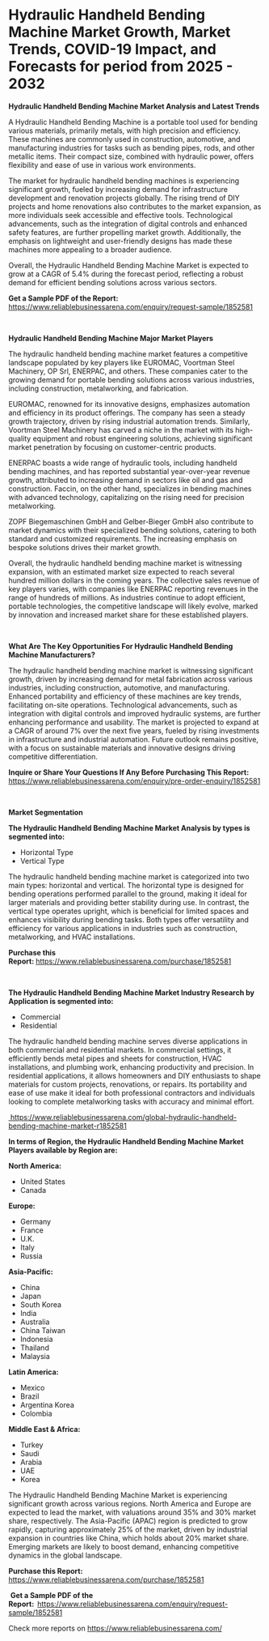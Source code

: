 <p><h1>Hydraulic Handheld Bending Machine Market Growth, Market Trends, COVID-19 Impact, and Forecasts for period from 2025 - 2032</h1></p><p><strong>Hydraulic Handheld Bending Machine Market Analysis and Latest Trends</strong></p>
<p><p>A Hydraulic Handheld Bending Machine is a portable tool used for bending various materials, primarily metals, with high precision and efficiency. These machines are commonly used in construction, automotive, and manufacturing industries for tasks such as bending pipes, rods, and other metallic items. Their compact size, combined with hydraulic power, offers flexibility and ease of use in various work environments.</p><p>The market for hydraulic handheld bending machines is experiencing significant growth, fueled by increasing demand for infrastructure development and renovation projects globally. The rising trend of DIY projects and home renovations also contributes to the market expansion, as more individuals seek accessible and effective tools. Technological advancements, such as the integration of digital controls and enhanced safety features, are further propelling market growth. Additionally, the emphasis on lightweight and user-friendly designs has made these machines more appealing to a broader audience.</p><p>Overall, the Hydraulic Handheld Bending Machine Market is expected to grow at a CAGR of 5.4% during the forecast period, reflecting a robust demand for efficient bending solutions across various sectors.</p></p>
<p><strong>Get a Sample PDF of the Report:&nbsp;</strong> <a href="https://www.reliablebusinessarena.com/enquiry/request-sample/1852581?utm_campaign=2889&utm_medium=2&utm_source=Github&utm_content=ia&utm_term=28022025&utm_id=hydraulic-handheld-bending-machine">https://www.reliablebusinessarena.com/enquiry/request-sample/1852581</a></p>
<p>&nbsp;</p>
<p><strong>Hydraulic Handheld Bending Machine Major Market Players</strong></p>
<p><p>The hydraulic handheld bending machine market features a competitive landscape populated by key players like EUROMAC, Voortman Steel Machinery, OP Srl, ENERPAC, and others. These companies cater to the growing demand for portable bending solutions across various industries, including construction, metalworking, and fabrication.</p><p>EUROMAC, renowned for its innovative designs, emphasizes automation and efficiency in its product offerings. The company has seen a steady growth trajectory, driven by rising industrial automation trends. Similarly, Voortman Steel Machinery has carved a niche in the market with its high-quality equipment and robust engineering solutions, achieving significant market penetration by focusing on customer-centric products.</p><p>ENERPAC boasts a wide range of hydraulic tools, including handheld bending machines, and has reported substantial year-over-year revenue growth, attributed to increasing demand in sectors like oil and gas and construction. Faccin, on the other hand, specializes in bending machines with advanced technology, capitalizing on the rising need for precision metalworking.</p><p>ZOPF Biegemaschinen GmbH and Gelber-Bieger GmbH also contribute to market dynamics with their specialized bending solutions, catering to both standard and customized requirements. The increasing emphasis on bespoke solutions drives their market growth.</p><p>Overall, the hydraulic handheld bending machine market is witnessing expansion, with an estimated market size expected to reach several hundred million dollars in the coming years. The collective sales revenue of key players varies, with companies like ENERPAC reporting revenues in the range of hundreds of millions. As industries continue to adopt efficient, portable technologies, the competitive landscape will likely evolve, marked by innovation and increased market share for these established players.</p></p>
<p>&nbsp;</p>
<p><strong>What Are The Key Opportunities For Hydraulic Handheld Bending Machine Manufacturers?</strong></p>
<p><p>The hydraulic handheld bending machine market is witnessing significant growth, driven by increasing demand for metal fabrication across various industries, including construction, automotive, and manufacturing. Enhanced portability and efficiency of these machines are key trends, facilitating on-site operations. Technological advancements, such as integration with digital controls and improved hydraulic systems, are further enhancing performance and usability. The market is projected to expand at a CAGR of around 7% over the next five years, fueled by rising investments in infrastructure and industrial automation. Future outlook remains positive, with a focus on sustainable materials and innovative designs driving competitive differentiation.</p></p>
<p><strong>Inquire or Share Your Questions If Any Before Purchasing This Report:</strong> <a href="https://www.reliablebusinessarena.com/enquiry/pre-order-enquiry/1852581?utm_campaign=2889&utm_medium=2&utm_source=Github&utm_content=ia&utm_term=28022025&utm_id=hydraulic-handheld-bending-machine">https://www.reliablebusinessarena.com/enquiry/pre-order-enquiry/1852581</a></p>
<p>&nbsp;</p>
<p><strong>Market Segmentation</strong></p>
<p><strong>The Hydraulic Handheld Bending Machine Market Analysis by types is segmented into:</strong></p>
<p><ul><li>Horizontal Type</li><li>Vertical Type</li></ul></p>
<p><p>The hydraulic handheld bending machine market is categorized into two main types: horizontal and vertical. The horizontal type is designed for bending operations performed parallel to the ground, making it ideal for larger materials and providing better stability during use. In contrast, the vertical type operates upright, which is beneficial for limited spaces and enhances visibility during bending tasks. Both types offer versatility and efficiency for various applications in industries such as construction, metalworking, and HVAC installations.</p></p>
<p><strong>Purchase this Report:&nbsp;</strong><a href="https://www.reliablebusinessarena.com/purchase/1852581?utm_campaign=2889&utm_medium=2&utm_source=Github&utm_content=ia&utm_term=28022025&utm_id=hydraulic-handheld-bending-machine">https://www.reliablebusinessarena.com/purchase/1852581</a></p>
<p>&nbsp;</p>
<p><strong>The Hydraulic Handheld Bending Machine Market Industry Research by Application is segmented into:</strong></p>
<p><ul><li>Commercial</li><li>Residential</li></ul></p>
<p><p>The hydraulic handheld bending machine serves diverse applications in both commercial and residential markets. In commercial settings, it efficiently bends metal pipes and sheets for construction, HVAC installations, and plumbing work, enhancing productivity and precision. In residential applications, it allows homeowners and DIY enthusiasts to shape materials for custom projects, renovations, or repairs. Its portability and ease of use make it ideal for both professional contractors and individuals looking to complete metalworking tasks with accuracy and minimal effort.</p></p>
<p><a href="https://www.reliablebusinessarena.com/global-hydraulic-handheld-bending-machine-market-r1852581?utm_campaign=2889&utm_medium=2&utm_source=Github&utm_content=ia&utm_term=28022025&utm_id=hydraulic-handheld-bending-machine">&nbsp;https://www.reliablebusinessarena.com/global-hydraulic-handheld-bending-machine-market-r1852581</a></p>
<p><strong>In terms of Region, the Hydraulic Handheld Bending Machine Market Players available by Region are:</strong></p>
<p>
    <p> <strong> North America: </strong>
        <ul>
            <li>United States</li>
            <li>Canada</li>
        </ul>
        </p> 
    <p> <strong> Europe: </strong>
        <ul>
            <li>Germany</li>
            <li>France</li>
            <li>U.K.</li>
            <li>Italy</li>
            <li>Russia</li>
        </ul>
        </p> 
    <p> <strong> Asia-Pacific: </strong>
        <ul>
            <li>China</li>
            <li>Japan</li>
            <li>South Korea</li>
            <li>India</li>
            <li>Australia</li>
            <li>China Taiwan</li>
            <li>Indonesia</li>
            <li>Thailand</li>
            <li>Malaysia</li>
        </ul>
        </p> 
    <p> <strong> Latin America: </strong>
        <ul>
            <li>Mexico</li>
            <li>Brazil</li>
            <li>Argentina Korea</li>
            <li>Colombia</li>
        </ul>
        </p> 
    <p> <strong> Middle East & Africa: </strong>
        <ul>
            <li>Turkey</li>
            <li>Saudi</li>
            <li>Arabia</li>
            <li>UAE</li>
            <li>Korea</li>
        </ul>
    </p>
    </p>
<p><p>The Hydraulic Handheld Bending Machine Market is experiencing significant growth across various regions. North America and Europe are expected to lead the market, with valuations around 35% and 30% market share, respectively. The Asia-Pacific (APAC) region is predicted to grow rapidly, capturing approximately 25% of the market, driven by industrial expansion in countries like China, which holds about 20% market share. Emerging markets are likely to boost demand, enhancing competitive dynamics in the global landscape.</p></p>
<p><strong>Purchase this Report: </strong><a href="https://www.reliablebusinessarena.com/purchase/1852581?utm_campaign=2889&utm_medium=2&utm_source=Github&utm_content=ia&utm_term=28022025&utm_id=hydraulic-handheld-bending-machine">https://www.reliablebusinessarena.com/purchase/1852581</a></p>
<p>&nbsp;<strong>Get a Sample PDF of the Report:&nbsp;&nbsp;</strong><a href="https://www.reliablebusinessarena.com/enquiry/request-sample/1852581?utm_campaign=2889&utm_medium=2&utm_source=Github&utm_content=ia&utm_term=28022025&utm_id=hydraulic-handheld-bending-machine">https://www.reliablebusinessarena.com/enquiry/request-sample/1852581</a></p>
<p><strong></strong></p>
<p>Check more reports on <a href="https://www.reliablebusinessarena.com/?utm_campaign=2889&utm_medium=2&utm_source=Github&utm_content=ia&utm_term=28022025&utm_id=hydraulic-handheld-bending-machine">https://www.reliablebusinessarena.com/</a></p>